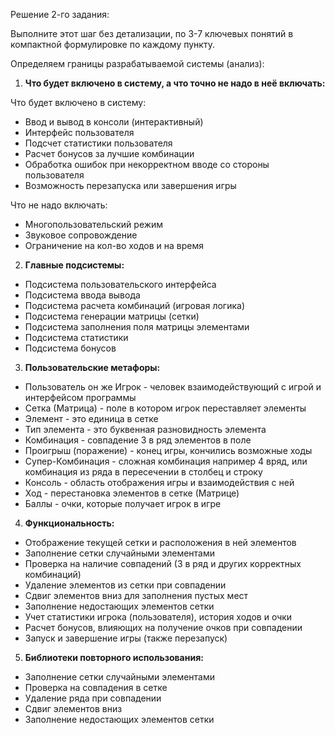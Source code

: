 Решение 2-го задания:

Выполните этот шаг без детализации, по 3-7 ключевых понятий в компактной формулировке по каждому пункту.

Определяем границы разрабатываемой системы (анализ):

1. **Что будет включено в систему, а что точно не надо в неё включать:**

Что будет включено в систему:
* Ввод и вывод в консоли (интерактивный)
* Интерфейс пользователя
* Подсчет статистики пользователя
* Расчет бонусов за лучшие комбинации
* Обработка ошибок при некорректном вводе со стороны пользователя
* Возможность перезапуска или завершения игры

Что не надо включать:
* Многопользовательский режим
* Звуковое сопровождение
* Ограничение на кол-во ходов и на время


2. **Главные подсистемы:**

* Подсистема пользовательского интерфейса
* Подсистема ввода вывода
* Подсистема расчета комбинаций (игровая логика)
* Подсистема генерации матрицы (сетки)
* Подсистема заполнения поля матрицы элементами
* Подсистема статистики
* Подсистема бонусов

3. **Пользовательские метафоры:**

* Пользователь он же Игрок - человек взаимодействующий с игрой и интерфейсом программы
* Сетка (Матрица) - поле в котором игрок переставляет элементы
* Элемент - это единица в сетке
* Тип элемента - это буквенная разновидность элемента
* Комбинация - совпадение 3 в ряд элементов в поле
* Проигрыш (поражение) - конец игры, кончились возможные ходы
* Супер-Комбинация - сложная комбинация например 4 вряд, или комбинация из ряда в пересечении в столбец и строку
* Консоль - область отображения игры и взаимодействия с ней
* Ход - перестановка элементов в сетке (Матрице)
* Баллы - очки, которые получает игрок в игре

4. **Функциональность:**

* Отображение текущей сетки и расположения в ней элементов
* Заполнение сетки случайными элементами
* Проверка на наличие совпадений (3 в ряд и других корректных комбинаций)
* Удаление элементов из сетки при совпадении
* Сдвиг элементов вниз для заполнения пустых мест
* Заполнение недостающих элементов сетки
* Учет статистики игрока (пользователя), история ходов и очки
* Расчет бонусов, влияющих на получение очков при совпадении
* Запуск и завершение игры (также перезапуск)

5. **Библиотеки повторного использования:**

* Заполнение сетки случайными элементами
* Проверка на совпадения в сетке
* Удаление ряда при совпадении
* Сдвиг элементов вниз
* Заполнение недостающих элементов сетки
